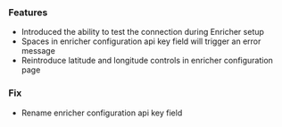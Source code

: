 ### Features
- Introduced the ability to test the connection during Enricher setup
- Spaces in enricher configuration api key field will trigger an error message
- Reintroduce latitude and longitude controls in enricher configuration page

### Fix
- Rename enricher configuration api key field